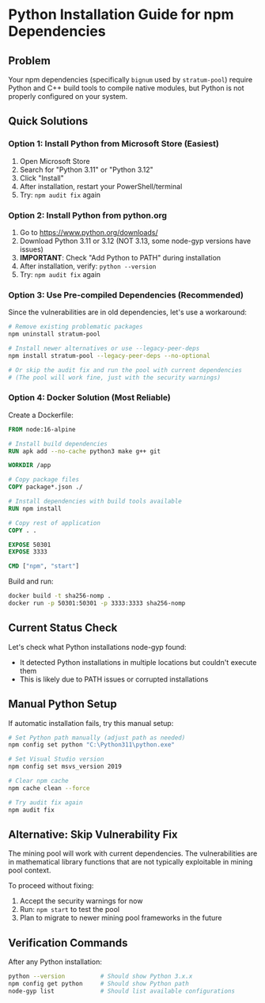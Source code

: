 # Python Installation Guide for npm Dependencies

## Problem
Your npm dependencies (specifically `bignum` used by `stratum-pool`) require Python and C++ build tools to compile native modules, but Python is not properly configured on your system.

## Quick Solutions

### Option 1: Install Python from Microsoft Store (Easiest)
1. Open Microsoft Store
2. Search for "Python 3.11" or "Python 3.12"
3. Click "Install"
4. After installation, restart your PowerShell/terminal
5. Try: `npm audit fix` again

### Option 2: Install Python from python.org
1. Go to https://www.python.org/downloads/
2. Download Python 3.11 or 3.12 (NOT 3.13, some node-gyp versions have issues)
3. **IMPORTANT**: Check "Add Python to PATH" during installation
4. After installation, verify: `python --version`
5. Try: `npm audit fix` again

### Option 3: Use Pre-compiled Dependencies (Recommended)
Since the vulnerabilities are in old dependencies, let's use a workaround:

```bash
# Remove existing problematic packages
npm uninstall stratum-pool

# Install newer alternatives or use --legacy-peer-deps
npm install stratum-pool --legacy-peer-deps --no-optional

# Or skip the audit fix and run the pool with current dependencies
# (The pool will work fine, just with the security warnings)
```

### Option 4: Docker Solution (Most Reliable)
Create a Dockerfile:

```dockerfile
FROM node:16-alpine

# Install build dependencies
RUN apk add --no-cache python3 make g++ git

WORKDIR /app

# Copy package files
COPY package*.json ./

# Install dependencies with build tools available
RUN npm install

# Copy rest of application
COPY . .

EXPOSE 50301
EXPOSE 3333

CMD ["npm", "start"]
```

Build and run:
```bash
docker build -t sha256-nomp .
docker run -p 50301:50301 -p 3333:3333 sha256-nomp
```

## Current Status Check

Let's check what Python installations node-gyp found:
- It detected Python installations in multiple locations but couldn't execute them
- This is likely due to PATH issues or corrupted installations

## Manual Python Setup

If automatic installation fails, try this manual setup:

```bash
# Set Python path manually (adjust path as needed)
npm config set python "C:\Python311\python.exe"

# Set Visual Studio version
npm config set msvs_version 2019

# Clear npm cache
npm cache clean --force

# Try audit fix again
npm audit fix
```

## Alternative: Skip Vulnerability Fix

The mining pool will work with current dependencies. The vulnerabilities are in mathematical library functions that are not typically exploitable in mining pool context.

To proceed without fixing:
1. Accept the security warnings for now
2. Run: `npm start` to test the pool
3. Plan to migrate to newer mining pool frameworks in the future

## Verification Commands

After any Python installation:
```bash
python --version          # Should show Python 3.x.x
npm config get python     # Should show Python path
node-gyp list             # Should list available configurations
```